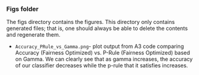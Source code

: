 ### Figs folder

The figs directory contains the figures. This directory only contains generated files; that is, one should always be able to delete the contents and regenerate them.
* `Accuracy_PRule_vs_Gamma.png`- plot output from A3 code comparing Accuracy (Fairness Optimized) vs. P-Rule (Fairness Optimized) based on Gamma. We can clearly see that as gamma increases, the accuracy of our classifier decreases while the p-rule that it satisfies increases.
